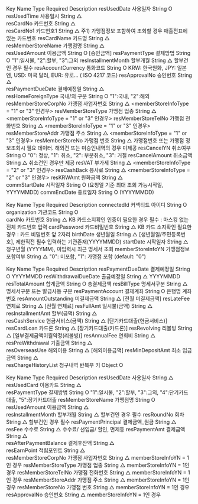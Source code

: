 Key	Name	Type	Required	Description
resUsedDate	사용일자	String	O	 
resUsedTime	사용일시	String	△	 
resCardNo	카드번호	String	△	 
resCardNo1	카드번호1	String	△	주1) 가맹점정보 포함하여 조회할 경우 매출전표에 있는 카드번호
resCardName	카드명	String	△	 
resMemberStoreName	가맹점명	String	△	 
resUsedAmount	이용금액	String	O	[승인금액]
resPaymentType	결제방법	String	O	"1":일시불, "2":할부, "3":그외
resInstallmentMonth	할부개월	String	△	할부건인 경우 필수
resAccountCurrency	통화코드	String	O	KRW: 한국원화, JPY: 일본 엔, USD: 미국 달러, EUR: 유로... ( ISO 4217 코드)
resApprovalNo	승인번호	String	△	 
resPaymentDueDate	결제예정일	String	△	 
resHomeForeignType	국내/외 구분	String	O	"1":국내, "2":해외
resMemberStoreCorpNo	가맹점 사업자번호	String	△	<memberStoreInfoType = "1" or "3" 인경우>
resMemberStoreType	가맹점 업종	String	△	<memberStoreInfoType = "1" or "3" 인경우>
resMemberStoreTelNo	가맹점 전화번호	String	△	<memberStoreInfoType = "1" or "3" 인경우>
resMemberStoreAddr	가맹점 주소	String	△	<memberStoreInfoType = "1" or "3" 인경우>
resMemberStoreNo	가맹점 번호	String	△	가맹점번호 또는 가맹점 정보조회시 필요 데이터. 해외건 또는 미승인내역의 경우 미제공
resCancelYN	취소여부	String	O	"0": 정상, "1": 취소, "2": 부분취소, "3": 거절
resCancelAmount	취소금액	String	△	취소건인 경우만 제공
resVAT	부가세	String	△	<memberStoreInfoType = "2" or "3" 인경우>
resCashBack	봉사료	String	△	<memberStoreInfoType = "2" or "3" 인경우>
resKRWAmt	원화금액	String	△	 
commStartDate	시작일자	String	O	(요청일 기준 최대 조회 가능시작일, YYYYMMDD)
commEndDate	종료일자	String	O	(YYYYMMDD)

Key	Name	Type	Required	Description
connectedId	커넥티드 아이디	String	O	
organization	기관코드	String	O	
cardNo	카드번호	String	△	KB 카드소지확인 인증이 필요한 경우 필수 : 마스킹 없는 전체 카드번호 입력
cardPassword	카드비밀번호	String	△	KB 카드 소지확인 필요한 경우 : 카드 비밀번호 앞 2자리
birthDate	생년월일	String	△	[생년월일/주민등록번호], 제한직전 필수 입력하는 기관존재(YYYYMMDD)
startDate	시작일자	String	△	청구년월 (YYYYMM), 미입력시 최근 명세서 조회
memberStoreInfoYN	가맹점정보 포함여부	String	△	"0": 미포함, "1": 가맹점 포함 (default: "0")

Key	Name	Type	Required	Description
resPaymentDueDate	결제예정일	String	O	YYYYMMDD
resWithdrawalDueDate	출금예정일	String	△	YYYYMMDD
resTotalAmount	합계금액	String	O	총결제금액
resBillType	명세서구분	String	△	명세서구분 또는 발급사등 구분
resPaymentAccount	결제계좌	String	O	은행명 계좌번호
resAmountOutstanding	미결제금액	String	△	[전월 미결제금액]
resLateFee	연체료	String	△	[전월 연체료]
resFullAmt	일시불(금액)	String	△	
resInstallmentAmt	할부(금액)	String	△	
resCashService	현금서비스(금액)	String	△	[단기카드대출(현금서비스)]
resCardLoan	카드론	String	△	[장기카드대출(카드론)]
resRevolving	리볼빙	String	△	[일부결제금액이월약정(리볼빙)]
resAnnualFee	연회비	String	△	
resPreWithdrawal	기출금액	String	△	
resOverseasUse	해외이용	String	△	[해외이용금액]
resMinDepositAmt	최소 입금금액	String	△	
resChargeHistoryList	청구내역 반복부 키	Object	O	

Key	Name	Type	Required	Description
resUsedDate	사용일자	String	△	
resUsedCard	이용카드	String	△	
resPaymentType	결제방법	String	O	"1":일시불, "2":할부, "3":그외, "4":단기카드대출, "5":장기카드대출
resMemberStoreName	가맹점명	String	O	
resUsedAmount	이용금액	String	△	
resInstallmentMonth	할부개월	String	△	할부건인 경우 필수
resRoundNo	회차	String	△	할부건인 경우 필수
resPaymentPrincipal	결제금액_원금	String	△	
resFee	수수료	String	△	수수료/ 선입금/ 할인, 면제등
resPaymentAmt	결제금액	String	△	
resAfterPaymentBalance	결제후잔액	String	△	
resEarnPoint	적립포인트	String	△	
resMemberStoreCorpNo	가맹점 사업자번호	String	△	memberStoreInfoYN = 1인 경우
resMemberStoreType	가맹점 업종	String	△	memberStoreInfoYN = 1인 경우
resMemberStoreTelNo	가맹점 전화번호	String	△	memberStoreInfoYN = 1인 경우
resMemberStoreAddr	가맹점 주소	String	△	memberStoreInfoYN = 1인 경우
resMemberStoreNo	가맹점 번호	String	△	memberStoreInfoYN = 1인 경우
resApprovalNo	승인번호	String	△	memberStoreInfoYN = 1인 경우
